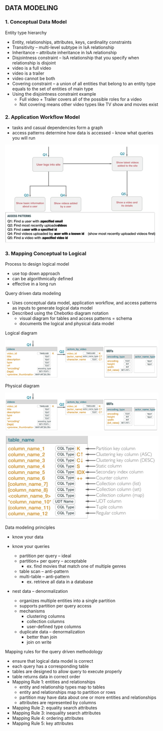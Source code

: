 ## DATA MODELING

### 1. Conceptual Data Model
Entity type hierarchy
- Entity, relationships, attributes, keys, cardinality constraints
- Transitivity – multi-level subtype in IsA relationship
- Inheritance – attribute inheritance in IsA relationship
- Disjointness constraint – IsA relationship that you specify when relationship is disjoint
 - video is a full video
 - video is a trailer
 - video cannot be both
- Covering constraint – a union of all entities that belong to an entity type equals to the set of entities of main type
 - Using the disjointness constraint example
   - Full video + Trailer covers all of the possible roles for a video
   - Not covering means other video types like TV show and movies exist

### 2. Application Workflow Model
- tasks and casual dependencies form a graph
- access patterns determine how data is accessed – know what queries you will run

![](image2015-11-25-15-50-16.png)

### 3. Mapping Conceptual to Logical
Process to design logical model
- use top down approach
- can be algorithmically defined
- effective in a long run

Query driven data modeling
- Uses conceptual data model, application workflow, and access patterns as inputs to generate logical data model
- Described using the Chebotko diagram notation
  - visual diagram for tables and access patterns = schema
  - documents the logical and physical data model

Logical diagram

![](image2015-11-25-15-50-51.png)

Physical diagram

![](image2015-11-25-15-50-51.png)

![](image2015-11-25-15-51-4.png)


Data modeling principles
- know your data
- know your queries
  - partition per query – ideal
  - partition+ per query – acceptable
    - ex. find movies that match one of multiple genres
  - table scan – anti-pattern
  - multi-table – anti-pattern
    - ex. retrieve all data in a database

- nest data – denormalization
  - organizes multiple entities into a single partition
  - supports partition per query access
  - mechanisms
    - clustering columns
    - collection columns
    - user-defined type columns
  - duplicate data – denormalization
    - better than join
    - join on write

Mapping rules for the query driven methodology
- ensure that logical data model is correct
- each query has a corresponding table
- tables are designed to allow query to execute properly
- table returns data in correct order
- Mapping Rule 1: entities and relationships
  - entity and relationship types map to tables
  - entity and relationships map to partition or rows
  - partition may have data about one or more entities and relationships
  - attributes are represented by columns
- Mapping Rule 2: equality search attributes
- Mapping Rule 3: inequality search attributes
- Mapping Rule 4: ordering attributes
- Mapping Rule 5: key attributes
